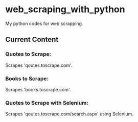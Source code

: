 # web_scraping_with_python
My python codes for web scrapping.

## Current Content

### Quotes to Scrape:
Scrapes 'qoutes.toscrape.com'.

### Books to Scrape:
Scrapes 'books.toscrape.com'.

### Quotes to Scrape with Selenium:
Scrapes 'qoutes.toscrape.com/search.aspx' using Selenium.
